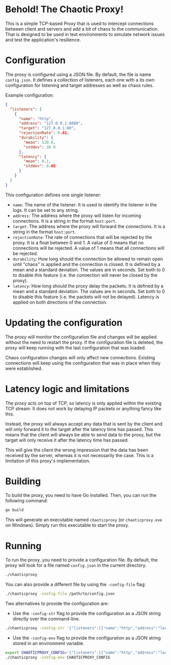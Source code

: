 # Behold! The Chaotic Proxy!

This is a simple TCP-based Proxy that is used to intercept connections between client and servers and add a bit of chaos to the communication. That is designed to be used in test environments to simulate network issues and test the application's resilience.

# Configuration

The proxy is configured using a JSON file. By default, the file is name `config.json`. It defines a collection of listeners, each one with a its own configuration for listening and target addresses as well as chaos rules.

Example configuration:

```json
{
  "listeners": [
    {
      "name": "http",
      "address": "127.0.0.1:8080",
      "target": "127.0.0.1:80",
      "rejectionRate": 0.02,
      "durability": {
        "mean": 120.0,
        "stddev": 30.0
      },
      "latency": {
        "mean": 0.1,
        "stddev": 0.05
      }
    }
  ]
}
```

This configuration defines one single listener:

- `name`: The name of the listener. It is used to identify the listener in the logs. It can be set to any string.
- `address`: The address where the proxy will listen for incoming connections. It is a string in the format `host:port`.
- `target`: The address where the proxy will forward the connections. It is a string in the format `host:port`.
- `rejectionRate`: The rate of connections that will be rejected by the proxy. It is a float between 0 and 1. A value of 0 means that no connections will be rejected. A value of 1 means that all connections will be rejected.
- `durability`: How long should the connection be allowed to remain open until "chaos" is applied and the connection is closed. It is defined by a mean and a standard deviation. The values are in seconds. Set both to 0 to disable this feature (i.e. the connection will never be closed by the proxy).
- `latency`: How long should the proxy delay the packets. It is defined by a mean and a standard deviation. The values are in seconds. Set both to 0 to disable this feature (i.e. the packets will not be delayed). Latency is applied on both directions of the connection.

# Updating the configuration

The proxy will monitor the configuration file and changes will be applied without the need to restart the proxy. If the configuration file is deleted, the proxy will keep running with the last configuration that was loaded.

Chaos configuration changes will only affect new connections. Existing connections will keep using the configuration that was in place when they were established.

# Latency logic and limitations

The proxy acts on top of TCP, so latency is only applied within the existing TCP stream. It does not work by delaying IP packets or anything fancy like this.

Instead, the proxy will always accept any data that is sent by the client and will only forward it to the target after the latency time has passed. This means that the client will always be able to send data to the proxy, but the target will only receive it after the latency time has passed.

This will give the client the wrong impression that the data has been received by the server, whereas it is not necessarily the case. This is a limitation of this proxy's implementation.

# Building

To build the proxy, you need to have Go installed. Then, you can run the following command:

```sh
go build
```

This will generate an executable named `chaoticproxy` (or `chaoticproxy.exe` on Windows). Simply run this executable to start the proxy.

# Running

To run the proxy, you need to provide a configuration file. By default, the proxy will look for a file named `config.json` in the current directory.

```sh
./chaoticproxy
```

You can also provide a different file by using the `-config-file` flag:

```sh
./chaoticproxy -config-file /path/to/config.json
```

Two alternatives to provide the configuration are:

- Use the `-config-str` flag to provide the configuration as a JSON string directly over the command-line.

```sh
./chaoticproxy -config-str '{"listeners":[{"name":"http","address":"localhost:8080","target":"localhost:80"}]}'
```

- Use the `-config-env` flag to provide the configuration as a JSON string stored in an environment variable.

```sh
export CHAOTICPROXY_CONFIG='{"listeners":[{"name":"http","address":"localhost:8080","target":"localhost:80"}]}'
./chaoticproxy -config-env CHAOTICPROXY_CONFIG
```
